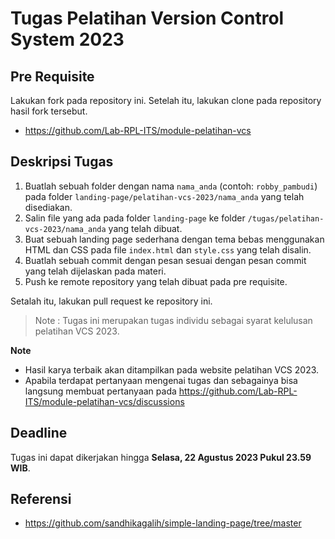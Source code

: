 # Tugas Pelatihan Version Control System 2023

## Pre Requisite
Lakukan fork pada repository ini. Setelah itu, lakukan clone pada repository hasil fork tersebut.

- https://github.com/Lab-RPL-ITS/module-pelatihan-vcs


## Deskripsi Tugas
1. Buatlah sebuah folder dengan nama `nama_anda` (contoh: `robby_pambudi`) pada folder `landing-page/pelatihan-vcs-2023/nama_anda` yang telah disediakan.
2. Salin file yang ada pada folder `landing-page` ke folder `/tugas/pelatihan-vcs-2023/nama_anda` yang telah dibuat.
3. Buat sebuah landing page sederhana dengan tema bebas menggunakan HTML dan CSS pada file `index.html` dan `style.css` yang telah disalin. 
4. Buatlah sebuah commit dengan pesan sesuai dengan pesan commit yang telah dijelaskan pada materi.
5. Push ke remote repository yang telah dibuat pada pre requisite.

Setalah itu, lakukan pull request ke repository ini. 

>Note : Tugas ini merupakan tugas individu sebagai syarat kelulusan pelatihan VCS 2023.

**Note**
- Hasil karya terbaik akan ditampilkan pada website pelatihan VCS 2023. 
- Apabila terdapat pertanyaan mengenai tugas dan sebagainya bisa langsung membuat pertanyaan pada https://github.com/Lab-RPL-ITS/module-pelatihan-vcs/discussions
  

## Deadline
Tugas ini dapat dikerjakan hingga **Selasa, 22 Agustus 2023 Pukul 23.59 WIB**.

## Referensi
- https://github.com/sandhikagalih/simple-landing-page/tree/master